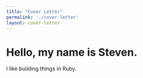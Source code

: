 ```yaml
---
title: "Cover Letter"
permalink: './cover-letter'
layout: cover-letter
---
```


<h1>Hello, my name is Steven.</h1>

I like building things in Ruby<span class="language">, Rails</span><span class="language">, JavaScript</span><span class="language">, AngularJS</span><span class="language">, jQuery</span><span class="language">, Python</span><span class="language">, and Django</span>.

<style>
  .language {
    display: none;
  }
</style>
<script src="//ajax.googleapis.com/ajax/libs/jquery/2.1.1/jquery.min.js"></script>
<script>
  (function() {
    var numberOfLanguages = 7;
    var currentIndex = 0;

    var t = setInterval(function() {
        if (currentIndex <= numberOfLanguages) {
          $('.language:nth-of-type(' + currentIndex + ')').show();
          currentIndex++
        }
        else {
          return;
        }
    }, 1000);
  })();
</script>
